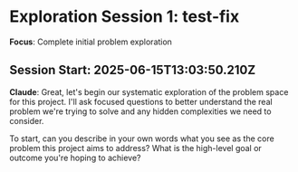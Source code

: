 # Exploration Session 1: test-fix

**Focus**: Complete initial problem exploration

## Session Start: 2025-06-15T13:03:50.210Z

**Claude**: Great, let's begin our systematic exploration of the problem space for this project. I'll ask focused questions to better understand the real problem we're trying to solve and any hidden complexities we need to consider.

To start, can you describe in your own words what you see as the core problem this project aims to address? What is the high-level goal or outcome you're hoping to achieve?


